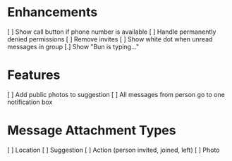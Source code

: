 # Enhancements

 [ ] Show call button if phone number is available
 [ ] Handle permanently denied permissions
 [ ] Remove invites
 [ ] Show white dot when unread messages in group
 [.] Show "Bun is typing..."

# Features

 [ ] Add public photos to suggestion
 [ ] All messages from person go to one notification box
 
# Message Attachment Types

 [ ] Location
 [ ] Suggestion
 [ ] Action (person invited, joined, left)
 [ ] Photo